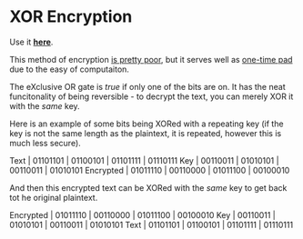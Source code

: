 # XOR Encryption

Use it [**here**](http://joeiddon.me/xor_encryption).

This method of encryption [is pretty poor](https://stackoverflow.com/questions/1135186/whats-wrong-with-xor-encryption), but it serves well as [one-time pad](https://en.wikipedia.org/wiki/One-time_pad) due to the easy of computaiton.

The eXclusive OR gate is *true* if only one of the bits are on. It has the neat funcitonality of being reversible - to decrypt the text, you can merely XOR it with the *same* key.

Here is an example of some bits being XORed with a repeating key (if the key is not the same length as the plaintext, it is repeated, however this is much less secure).

Text      | 01101101 | 01100101 | 01101111 | 01110111
Key       | 00110011 | 01010101 | 00110011 | 01010101
Encrypted | 01011110 | 00110000 | 01011100 | 00100010

And then this encrypted text can be XORed with the *same* key to get back tot he original plaintext.

Encrypted | 01011110 | 00110000 | 01011100 | 00100010
Key       | 00110011 | 01010101 | 00110011 | 01010101
Text      | 01101101 | 01100101 | 01101111 | 01110111
